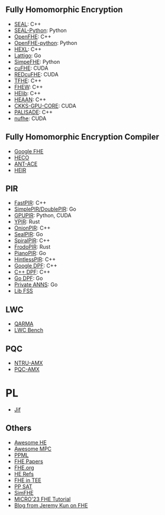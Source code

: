 ## Fully Homomorphic Encryption 
- [SEAL](https://github.com/microsoft/SEAL): C++
- [SEAL-Python](https://github.com/Huelse/SEAL-Python): Python
- [OpenFHE](https://www.openfhe.org/): C++
- [OpenFHE-python](https://github.com/openfheorg/openfhe-python): Python
- [HEXL](https://github.com/intel/hexl): C++
- [Lattigo](https://github.com/tuneinsight/lattigo): Go
- [SimpeFHE](https://github.com/wgxli/simple-fhe): Python
- [cuFHE](https://github.com/vernamlab/cuFHE): CUDA
- [REDcuFHE](https://github.com/TrustworthyComputing/REDcuFHE): CUDA
- [TFHE](https://github.com/tfhe/tfhe): C++
- [FHEW](https://github.com/lducas/FHEW): C++
- [HElib](https://github.com/homenc/HElib): C++
- [HEAAN](https://github.com/snucrypto/HEAAN): C++
- [CKKS-GPU-CORE](https://github.com/scale-snu/ckks-gpu-core): CUDA
- [PALISADE](https://palisade-crypto.org/): C++
- [nufhe](https://github.com/nucypher/nufhe): CUDA

## Fully Homomorphic Encryption Compiler
- [Google FHE](https://github.com/google/fully-homomorphic-encryption)
- [HECO](https://github.com/MarbleHE/HECO)
- [ANT-ACE](https://ant-research.github.io/ace-compiler/)
- [HEIR](https://github.com/google/heir)

## PIR
- [FastPIR](https://github.com/ishtiyaque/FastPIR): C++
- [SimplePIR/DoublePIR](https://github.com/ahenzinger/simplepir): Go
- [GPUPIR](https://github.com/facebookresearch/GPU-DPF/tree/main): Python, CUDA
- [YPIR](https://github.com/menonsamir/ypir): Rust
- [OnionPIR](https://github.com/mhmughees/Onion-PIR): C++
- [SealPIR](https://github.com/gpestana/sealpir): Go
- [SpiralPIR](https://github.com/menonsamir/spiral): C++
- [FrodoPIR](https://github.com/brave-experiments/frodo-pir): Rust
- [PianoPIR](https://github.com/wuwuz/Piano-PIR-new): Go
- [HintlessPIR](https://github.com/google/hintless_pir): C++
- [Google DPF](https://github.com/google/distributed_point_functions): C++
- [C++ DPF](https://github.com/dkales/dpf-cpp): C++
- [Go DPF](https://github.com/dkales/dpf-go): Go
- [Private ANNS](https://github.com/sachaservan/private-ann): Go
- [Lib FSS](https://github.com/frankw2/libfss)

## LWC
- [QARMA](https://github.com/Phantom1003/QARMA64)
- [LWC Bench](https://github.com/usnistgov/Lightweight-Cryptography-Benchmarking)

## PQC
- [NTRU-AMX](https://github.com/dgazzoni/NTRU-AMX)
- [PQC-AMX](https://github.com/dgazzoni/PQC-AMX)


# PL
- [Jif](https://github.com/apl-cornell/jif)


## Others
- [Awesome HE](https://github.com/jonaschn/awesome-he)
- [Awesome MPC](https://github.com/rdragos/awesome-mpc)
- [PPML](https://github.com/Ye-D/PPML-Resource)
- [FHE Papers](https://github.com/BUAA-CI-LAB/Literatures-on-Homomorphic-Encryption)
- [FHE.org](https://fhe.org/resources/)
- [HE Refs](https://people.csail.mit.edu/vinodv/FHE/FHE-refs.html)
- [FHE in TEE](https://github.com/zkFHE/FHE-in-TEE)
- [PP SAT](https://github.com/PP-FM/ppsat)
- [SimFHE](https://github.com/bu-icsg/SimFHE)
- [MICRO'23 FHE Tutorial](https://sites.google.com/bu.edu/fhetutorial/)
- [Blog from Jeremy Kun on FHE](https://www.jeremykun.com/main-content/#:~:text=Definitions%20and%20Theory-,Fully%20homomorphic%20encryption,-%3A)